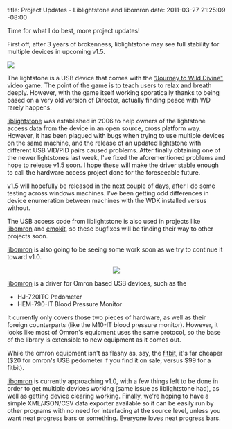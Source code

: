 title: Project Updates - Liblightstone and libomron
date: 2011-03-27 21:25:09 -08:00

Time for what I do best, more project updates!

First off, after 3 years of brokenness, liblightstone may see full
stability for multiple devices in upcoming v1.5.

![](http://images.nonpolynomial.com/nonpolynomial.com/blog/lightstone-hack/wildivine2-m.jpg)

The lightstone is a USB device that comes with the
["Journey to Wild Divine"][1] video game. The point of the game is to
teach users to relax and breath deeply. However, with the game itself
working sporatically thanks to being based on a very old version of
Director, actually finding peace with WD rarely happens.

[liblightstone][2] was established in 2006 to help owners of the
lightstone access data from the device in an open source, cross
platform way. However, it has been plagued with bugs when trying to
use multiple devices on the same machine, and the release of an
updated lightstone with different USB VID/PID pairs caused
problems. After finally obtaining one of the newer lightstones last
week, I've fixed the aforementioned problems and hope to release v1.5
soon. I hope these will make the driver stable enough to call the
hardware access project done for the foreseeable future.

v1.5 will hopefully be released in the next couple of days, after I do
some testing across windows machines. I've been getting odd
differences in device enumeration between machines with the WDK
installed versus without.

The USB access code from liblightstone is also used in projects like
[libomron][3] and [emokit][4], so these bugfixes will be finding their
way to other projects soon.

[libomron][3] is also going to be seeing some work soon as we try to
continue it toward v1.0.

<CENTER><A HREF='http://libomron.nonpolynomial.com'><IMG SRC='http://images.nonpolynomial.com/openyou.org/blog/omron-pedometer.jpg' /></A></CENTER>

[libomron][3] is a driver for Omron based USB devices, such as the

- HJ-720ITC Pedometer
- HEM-790-IT Blood Pressure Monitor

It currently only covers those two pieces of hardware, as well as
their foreign counterparts (like the M10-IT blood pressure
monitor). However, it looks like most of Omron's equipment uses the
same protocol, so the base of the library is extensible to new
equipment as it comes out.

While the omron equipment isn't as flashy as, say, the [fitbit][5],
it's far cheaper ($20 for omron's USB pedometer if you find it on
sale, versus $99 for a fitbit). 

[libomron][3] is currently approaching v1.0, with a few things left to
be done in order to get multiple devices working (same issue as
liblightstone had), as well as getting device clearing
working. Finally, we're hoping to have a simple XML/JSON/CSV data
exporter available so it can be easily run by other programs with no
need for interfacing at the source level, unless you want neat
progress bars or something. Everyone loves neat progress bars.

[1]: http://www.wilddivine.com
[2]: http://liblightstone.nonpolynomial.com
[3]: http://libomron.nonpolynomial.com
[4]: http://www.github.com/qdot/emokit
[5]: http://www.fitbit.com
